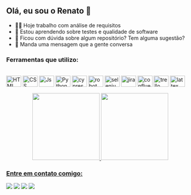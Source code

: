 ## Olá, eu sou o Renato 👋

- 👨‍💻 Hoje trabalho com análise de requisitos
- 🌱 Estou aprendendo sobre testes e qualidade de software
- 🤔 Ficou com dúvida sobre algum repositório? Tem alguma sugestão?   
- 💬 Manda uma mensagem que a gente conversa

 ### Ferramentas que utilizo:
  
<div style="display: inline_block"><br>

  <img align="center" alt="HTML" height="30" width="40" src="https://cdn.jsdelivr.net/gh/devicons/devicon/icons/html5/html5-original.svg">
  <img align="center" alt="CSS" height="30" width="40" src="https://cdn.jsdelivr.net/gh/devicons/devicon/icons/css3/css3-original.svg">
  <img align="center" alt="Js" height="30" width="40" src="https://cdn.jsdelivr.net/gh/devicons/devicon/icons/javascript/javascript-plain.svg">
  <img align="center" alt="Python" height="30" width="40" src="https://cdn.jsdelivr.net/gh/devicons/devicon/icons/python/python-original.svg">
  <img align="center" alt="cypress" height="30" width="40" src="https://github.com/cypress-io/cypress-icons/blob/master/src/logo/cypress-io-logo-round-flat.svg">
  <img align="center" alt="robot" height="30" width="40" src="https://github.com/robotframework/visual-identity/blob/master/logo/robot-framework-white.png">
  <img align="center" alt="selenium" height="30" width="40" src="https://cdn.jsdelivr.net/gh/devicons/devicon/icons/selenium/selenium-original.svg">
  <img align="center" alt="jira" height="30" width="40"src="https://cdn.jsdelivr.net/gh/devicons/devicon/icons/jira/jira-original.svg" >
  <img align="center" alt="confluence" height="30" width="40" src="https://cdn.jsdelivr.net/gh/devicons/devicon/icons/confluence/confluence-original.svg">
  <img align="center" alt="trello" height="30" width="40" src="https://cdn.jsdelivr.net/gh/devicons/devicon/icons/trello/trello-plain.svg">
  <img align="center" alt="lattex" height="30" width="40" src="https://cdn.jsdelivr.net/gh/devicons/devicon/icons/latex/latex-original.svg">
          
</div>

<br />

 <div align="center">
  <a href="https://github.com/renatobcost">
  <img height="180em" src="https://github-readme-stats.vercel.app/api?username=renatobcost&show_icons=true&theme=dark&include_all_commits=true&count_private=true"/>
  <img height="180em" src="https://github-readme-stats.vercel.app/api/top-langs/?username=renatobcost&layout=compact&langs_count=7&theme=dark"/>
</div>
  
### Entre em contato comigo:
 
<div> 

  <a href = "mailto:britocostarenato@gmail.com"><img src="https://img.shields.io/badge/Gmail-D14836?style=for-the-badge&logo=gmail&logoColor=white" target="_blank"></a> 
  <a href="https://www.instagram.com/renatobcost/" target="_blank"><img src="https://img.shields.io/badge/-Instagram-%23E4405F?style=for-the-badge&logo=instagram&logoColor=white" target="_blank"></a>
  <a href="https://www.linkedin.com/in/renatobcost/" target="_blank"><img src="https://img.shields.io/badge/-LinkedIn-%230077B5?style=for-the-badge&logo=linkedin&logoColor=white" target="_blank"></a> 
  <a href="https://t.me/renato_c" target="_blank"><img src="https://img.shields.io/badge/Telegram-2CA5E0?style=for-the-badge&logo=telegram&logoColor=white" target="_blank"></a> 
  
</div>
